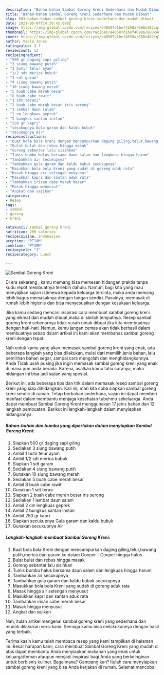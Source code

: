 ```yaml
---
description: "Bahan-bahan Sambal Goreng Kreni Sederhana dan Mudah Dibuat"
title: "Bahan-bahan Sambal Goreng Kreni Sederhana dan Mudah Dibuat"
slug: 883-bahan-bahan-sambal-goreng-kreni-sederhana-dan-mudah-dibuat
date: 2021-05-07T14:30:45.698Z
image: https://img-global.cpcdn.com/recipes/e40507d1bef4098a/680x482cq70/sambal-goreng-kreni-foto-resep-utama.jpg
thumbnail: https://img-global.cpcdn.com/recipes/e40507d1bef4098a/680x482cq70/sambal-goreng-kreni-foto-resep-utama.jpg
cover: https://img-global.cpcdn.com/recipes/e40507d1bef4098a/680x482cq70/sambal-goreng-kreni-foto-resep-utama.jpg
author: Viola Jones
ratingvalue: 3.7
reviewcount: 13
recipeingredient:
- "500 gr daging sapi giling"
- "3 siung bawang putih"
- "1 butir telur ayam"
- "1/2 sdt merica bubuk"
- "1 sdt garam"
- "4 siung bawang putih"
- "10 siung bawang merah"
- "5 buah cabe merah besar"
- "8 buah cabe rawit"
- "1 sdt terasi"
- "2 buah cabe merah besar iris serong"
- "1 lembar daun salam"
- "2 cm lengkuas geprek"
- "2 bungkus santan instan"
- "250 gr kapri"
- "secukupnya Gula garam dan kaldu bubuk"
- "secukupnya Air"
recipeinstructions:
- "Buat bola bola Kreni dengan mencampurkan daging giling,telur,bawang putih,merica dan garam ke dalam Cooper Cooper hingga halus"
- "Bulat bulat dan rebus hingga masak"
- "Goreng sebentar lalu sisihkan"
- "Tumis bumbu halus bersama daun salam dan lengkuas hingga harum"
- "Tambahkan air secukupnya"
- "Tambahkan gula garam dan kaldu bubuk secukupnya"
- "Masukkan bola bola Kreni yang sudah di goreng aduk rata"
- "Masak hingga air setengah menyusut"
- "Masukkan kapri dan santan aduk rata"
- "Tambahkan irisan cabe merah besar"
- "Masak hingga menyusut"
- "Angkat dan sajikan"
categories:
- Resep
tags:
- sambal
- goreng
- kreni

katakunci: sambal goreng kreni 
nutrition: 299 calories
recipecuisine: Indonesian
preptime: "PT18M"
cooktime: "PT30M"
recipeyield: "2"
recipecategory: Lunch

---
```



![Sambal Goreng Kreni](https://img-global.cpcdn.com/recipes/e40507d1bef4098a/680x482cq70/sambal-goreng-kreni-foto-resep-utama.jpg)

Di era  sekarang , kamu memang bisa memesan hidangan praktis tanpa kudu repot membuatnya terlebih dahulu. Namun, bagi kita yang mau menyajikan sajian istimewa kepada keluarga tercinta, maka anda memang lebih bagus memasaknya dengan tangan sendiri. Pasalnya, memasak di rumah lebih higienis dan bisa menyesuaikan dengan kesukaan keluarga.

Jika kamu sedang mencari inspirasi cara membuat sambal goreng kreni yang nikmat dan mudah dibuat,maka di sinilah tempatnya. Resep sambal goreng kreni  sebenarnya tidak susah untuk dibuat jika kita membuatnya dengan hati-hati. Namun, kamu jangan cemas akan tidak berhasil dalam membuatnya 
sebab dalam artikel ini kami akan membahas sambal goreng kreni dengan tepat.  



Nah untuk kamu yang akan memasak sambal goreng kreni yang enak, ada beberapa langkah yang bisa dilakukan, mulai dari memilih jenis bahan, lalu pemilihan bahan segar, sampai cara mengolah dan menghidangkannya. Anda Tidak usah pusing jika ingin memasak sambal goreng kreni yang enak di mana pun anda berada. Karena, asalkan kamu  tahu caranya, maka hidangan ini bisa jadi sajian yang spesial.

Berikut ini, ada beberapa tips dan trik dalam memasak resep sambal goreng kreni yang siap dihidangkan. Kali ini, mari kita coba siapkan sambal goreng kreni sendiri di rumah. Tetap berbahan sederhana, sajian ini dapat memberi manfaat dalam membantu menjaga kesehatan tubuhmu sekeluarga. Anda dapat membuat Sambal Goreng Kreni menggunakan 17 jenis bahan dan 12 langkah pembuatan. Berikut ini langkah-langkah dalam menyiapkan hidangannya.

<!--inarticleads1-->

##### Bahan-bahan dan bumbu yang diperlukan dalam menyiapkan Sambal Goreng Kreni:

1. Siapkan 500 gr daging sapi giling
1. Sediakan 3 siung bawang putih
1. Ambil 1 butir telur ayam
1. Ambil 1/2 sdt merica bubuk
1. Siapkan 1 sdt garam
1. Sediakan 4 siung bawang putih
1. Gunakan 10 siung bawang merah
1. Sediakan 5 buah cabe merah besar
1. Ambil 8 buah cabe rawit
1. Gunakan 1 sdt terasi
1. Siapkan 2 buah cabe merah besar iris serong
1. Sediakan 1 lembar daun salam
1. Ambil 2 cm lengkuas geprek
1. Ambil 2 bungkus santan instan
1. Ambil 250 gr kapri
1. Siapkan secukupnya Gula garam dan kaldu bubuk
1. Gunakan secukupnya Air




<!--inarticleads2-->

##### Langkah-langkah membuat Sambal Goreng Kreni:

1. Buat bola bola Kreni dengan mencampurkan daging giling,telur,bawang putih,merica dan garam ke dalam Cooper - Cooper hingga halus
1. Bulat bulat dan rebus hingga masak
1. Goreng sebentar lalu sisihkan
1. Tumis bumbu halus bersama daun salam dan lengkuas hingga harum
1. Tambahkan air secukupnya
1. Tambahkan gula garam dan kaldu bubuk secukupnya
1. Masukkan bola bola Kreni yang sudah di goreng aduk rata
1. Masak hingga air setengah menyusut
1. Masukkan kapri dan santan aduk rata
1. Tambahkan irisan cabe merah besar
1. Masak hingga menyusut
1. Angkat dan sajikan




Nah, itulah artikel mengenai  sambal goreng kreni  yang sederhana dan mudah dilakukan versi kami. Semoga kamu bisa melakukannya dengan hasil yang terbaik. 

Terima kasih kamu telah membaca resep yang kami tampilkan di halaman ini. Besar harapan kami, cara membuat  Sambal Goreng Kreni yang mudah di atas dapat membantu Anda menyiapkan makanan yang enak untuk keluarga/teman ataupun menjadi inspirasi bagi Anda yang berkeinginan untuk berbisnis kuliner. Bagaimana? Gampang kan? Itulah cara menyiapkan sambal goreng kreni yang bisa Anda kerjakan di rumah. Selamat mencoba!

